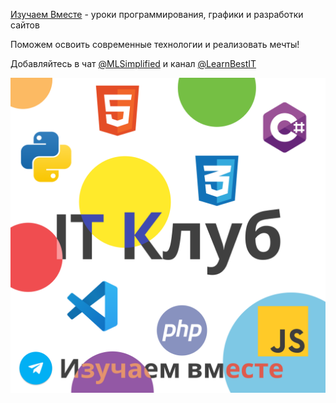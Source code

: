 [Изучаем Вместе](https://t.me/MLSimplified) - уроки программирования, графики и разработки сайтов

Поможем освоить современные технологии и реализовать мечты!

Добавляйтесь в чат [@MLSimplified](https://t.me/MLSimplified) и канал [@LearnBestIT](https://t.me/LearnBestIT)


<img src="IT Club Learning Together.png" />